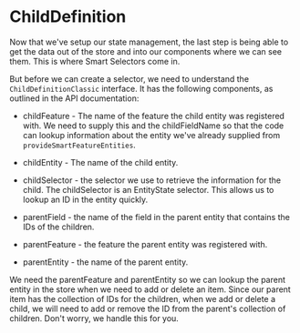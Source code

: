 # ChildDefinition

Now that we've setup our state management, the last step is being able to get the data out of the store and into our components where we can see them. This is where Smart Selectors come in.

But before we can create a selector, we need to understand the `ChildDefinitionClassic` interface. It has the following components, as outlined in the API documentation:

- childFeature - The name of the feature the child entity was registered with. We need to supply this and the childFieldName so that the code can lookup information about the entity we've already supplied from `provideSmartFeatureEntities`.

- childEntity - The name of the child entity.

- childSelector - the selector we use to retrieve the information for the child. The childSelector is an EntityState selector. This allows us to lookup an ID in the entity quickly.

- parentField - the name of the field in the parent entity that contains the IDs of the children.

- parentFeature - the feature the parent entity was registered with.

- parentEntity - the name of the parent entity.

We need the parentFeature and parentEntity so we can lookup the parent entity in the store when we need to add or delete an item. Since our parent item has the collection of IDs for the children, when we add or delete a child, we will need to add or remove the ID from the parent's collection of children. Don't worry, we handle this for you.
